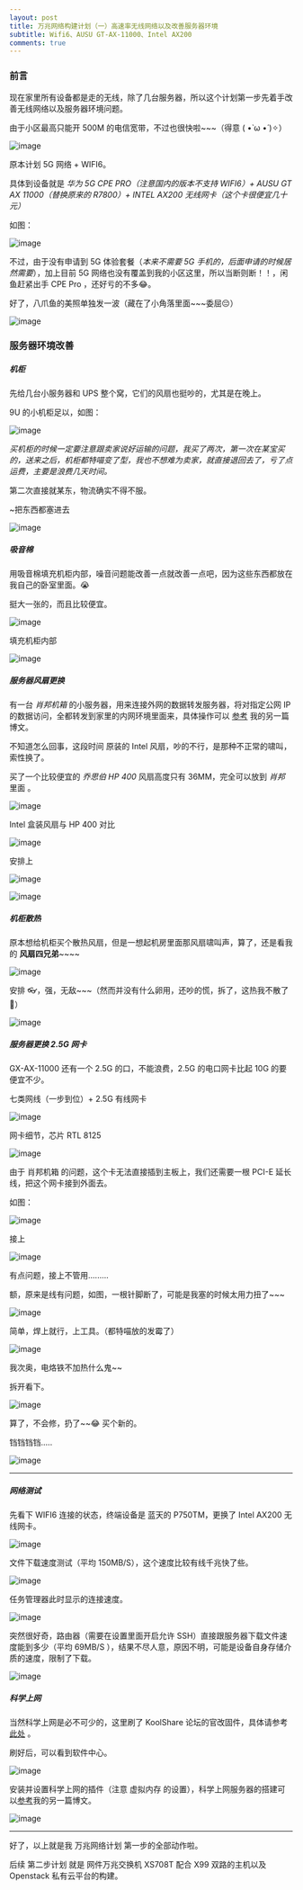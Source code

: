 ```yaml
---
layout: post
title: 万兆网络构建计划（一）高速率无线网络以及改善服务器环境
subtitle: Wifi6、AUSU GT-AX-11000、Intel AX200
comments: true
---
```




### 前言

现在家里所有设备都是走的无线，除了几台服务器，所以这个计划第一步先着手改善无线网络以及服务器环境问题。

由于小区最高只能开  500M 的电信宽带，不过也很快啦~~~（得意 ( •̀ ω •́ )✧）

![image](https://github.com/degagetech/degagetech.github.io/blob/master/img/posts/10g-lan-plan-1/net-speed-test.png?raw=true)



原本计划  5G 网络 + WIFI6。

具体到设备就是  *华为 5G CPE PRO（注意国内的版本不支持 WIFI6）+ AUSU GT AX 11000（替换原来的 R7800）+ INTEL AX200 无线网卡（这个卡很便宜几十元）*

如图：

![image](https://github.com/degagetech/degagetech.github.io/blob/master/img/posts/10g-lan-plan-1/net-device-view.jpg?raw=true)



不过，由于没有申请到 5G 体验套餐（*本来不需要 5G 手机的，后面申请的时候居然需要*），加上目前 5G 网络也没有覆盖到我的小区这里，所以当断则断！！，闲鱼赶紧出手 CPE Pro ，还好亏的不多😂。



好了，八爪鱼的美照单独发一波（藏在了小角落里面~~~委屈😔）

![image](https://github.com/degagetech/degagetech.github.io/blob/master/img/posts/10g-lan-plan-1/part-8.jpg?raw=true)



### 服务器环境改善

##### 机柜

先给几台小服务器和 UPS 整个窝，它们的风扇也挺吵的，尤其是在晚上。

 9U 的小机柜足以，如图：

![image](https://github.com/degagetech/degagetech.github.io/blob/master/img/posts/10g-lan-plan-1/rack-view.jpg?raw=true)

*买机柜的时候一定要注意跟卖家说好运输的问题，我买了两次，第一次在某宝买的，送来之后，机柜都特喵变了型，我也不想难为卖家，就直接退回去了，亏了点运费，主要是浪费几天时间。* 

第二次直接就某东，物流确实不得不服。

~把东西都塞进去

![image](https://github.com/degagetech/degagetech.github.io/blob/master/img/posts/10g-lan-plan-1/part-26.jpg?raw=true)



##### 吸音棉

用吸音棉填充机柜内部，噪音问题能改善一点就改善一点吧，因为这些东西都放在我自己的卧室里面。😭

挺大一张的，而且比较便宜。

![image](https://github.com/degagetech/degagetech.github.io/blob/master/img/posts/10g-lan-plan-1/part-1.jpg?raw=true)



填充机柜内部

![image](https://github.com/degagetech/degagetech.github.io/blob/master/img/posts/10g-lan-plan-1/part-4.jpg?raw=true)



##### 服务器风扇更换

有一台 *肖邦机箱* 的小服务器，用来连接外网的数据转发服务器，将对指定公网 IP 的数据访问，全都转发到家里的内网环境里面来，具体操作可以 [参考](http://blog.degage.tech/2017-09-02-frp-use/) 我的另一篇博文。

不知道怎么回事，这段时间 原装的 Intel 风扇，吵的不行，是那种不正常的啸叫，索性换了。

买了一个比较便宜的 *乔思伯 HP 400*  风扇高度只有 36MM，完全可以放到 *肖邦* 里面  。

![image](https://github.com/degagetech/degagetech.github.io/blob/master/img/posts/10g-lan-plan-1/hp-400-view.jpg?raw=true)



Intel 盒装风扇与 HP 400 对比

![image](https://github.com/degagetech/degagetech.github.io/blob/master/img/posts/10g-lan-plan-1/part-20.jpg?raw=true)



安排上

![image](https://github.com/degagetech/degagetech.github.io/blob/master/img/posts/10g-lan-plan-1/part-19.jpg?raw=true)

![image](https://github.com/degagetech/degagetech.github.io/blob/master/img/posts/10g-lan-plan-1/part-3.jpg?raw=true)



##### 机柜散热

原本想给机柜买个散热风扇，但是一想起机房里面那风扇啸叫声，算了，还是看我的 **风扇四兄弟**~~~~

![image](https://github.com/degagetech/degagetech.github.io/blob/master/img/posts/10g-lan-plan-1/part-22.jpg?raw=true)



安排 👓，强，无敌~~~（然而并没有什么卵用，还吵的慌，拆了，这热我不散了🐶）

![image](https://github.com/degagetech/degagetech.github.io/blob/master/img/posts/10g-lan-plan-1/part-2.jpg?raw=true)



##### 服务器更换 2.5G 网卡

GX-AX-11000 还有一个  2.5G 的口，不能浪费，2.5G 的电口网卡比起 10G 的要便宜不少。



七类网线（一步到位）+ 2.5G 有线网卡

![image](https://github.com/degagetech/degagetech.github.io/blob/master/img/posts/10g-lan-plan-1/part-12.jpg?raw=true)



网卡细节，芯片  RTL 8125

![image](https://github.com/degagetech/degagetech.github.io/blob/master/img/posts/10g-lan-plan-1/part-13.jpg?raw=true)



由于 肖邦机箱 的问题，这个卡无法直接插到主板上，我们还需要一根 PCI-E 延长线，把这个网卡接到外面去。

如图：

![image](https://github.com/degagetech/degagetech.github.io/blob/master/img/posts/10g-lan-plan-1/pci-e-line-view.jpg?raw=true)



接上

![image](https://github.com/degagetech/degagetech.github.io/blob/master/img/posts/10g-lan-plan-1/part-15.jpg?raw=true)



有点问题，接上不管用.........

额，原来是线有问题，如图，一根针脚断了，可能是我塞的时候太用力扭了~~~

![image](https://github.com/degagetech/degagetech.github.io/blob/master/img/posts/10g-lan-plan-1/part-23.jpg?raw=true)



简单，焊上就行，上工具。（都特喵放的发霉了）

![image](https://github.com/degagetech/degagetech.github.io/blob/master/img/posts/10g-lan-plan-1/part-21.jpg?raw=true)



我次奥，电烙铁不加热什么鬼~~

拆开看下。

![image](https://github.com/degagetech/degagetech.github.io/blob/master/img/posts/10g-lan-plan-1/part-14.jpg?raw=true)



算了，不会修，扔了~~😂  买个新的。

铛铛铛铛.....

![image](https://github.com/degagetech/degagetech.github.io/blob/master/img/posts/10g-lan-plan-1/part-7.jpg?raw=true)



------

##### 网络测试

先看下 WIFI6  连接的状态，终端设备是 蓝天的 P750TM，更换了 Intel AX200 无线网卡。

![image](https://github.com/degagetech/degagetech.github.io/blob/master/img/posts/10g-lan-plan-1/intel-ax200-status.png?raw=true)



文件下载速度测试（平均 150MB/S），这个速度比较有线千兆快了些。

![image](https://github.com/degagetech/degagetech.github.io/blob/master/img/posts/10g-lan-plan-1/download-test2.jpg?raw=true)

任务管理器此时显示的连接速度。

![image](https://github.com/degagetech/degagetech.github.io/blob/master/img/posts/10g-lan-plan-1/download-test1.jpg?raw=true)



突然很好奇，路由器（需要在设置里面开启允许 SSH）直接跟服务器下载文件速度能到多少（平均 69MB/S ），结果不尽人意，原因不明，可能是设备自身存储介质的速度，限制了下载。

![image](https://github.com/degagetech/degagetech.github.io/blob/master/img/posts/10g-lan-plan-1/download-test3.png?raw=true)



##### 科学上网

当然科学上网是必不可少的，这里刷了  KoolShare 论坛的官改固件，具体请参考 [此处](https://koolshare.cn/thread-159465-1-1.html) 。

刷好后，可以看到软件中心。

![image](https://github.com/degagetech/degagetech.github.io/blob/master/img/posts/10g-lan-plan-1/router-test1.png?raw=true)

安装并设置科学上网的插件（注意 虚拟内存 的设置），科学上网服务器的搭建可以[参考](http://blog.degage.tech/2018-12-09-science-internet/)我的另一篇博文。

![image](https://github.com/degagetech/degagetech.github.io/blob/master/img/posts/10g-lan-plan-1/router-test2.png?raw=true)



------

好了，以上就是我 万兆网络计划 第一步的全部动作啦。

后续 第二步计划 就是 网件万兆交换机 XS708T  配合 X99 双路的主机以及 Openstack 私有云平台的构建。

